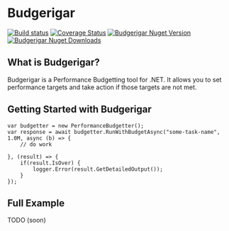 # Budgerigar 
[![Build status](https://ci.appveyor.com/api/projects/status/github/visualeyes/budgerigar?branch=master&svg=true)](https://ci.appveyor.com/project/visualeyes-builder/budgerigar/branch/master) 
[![Coverage Status](https://coveralls.io/repos/visualeyes/budgerigar/badge.svg?branch=master&service=github)](https://coveralls.io/github/visualeyes/budgerigar?branch=master)
[![Budgerigar Nuget Version](https://img.shields.io/nuget/v/budgerigar.svg)](https://www.nuget.org/packages/Budgerigar/)
[![Budgerigar Nuget Downloads](https://img.shields.io/nuget/dt/budgerigar.svg)](https://www.nuget.org/packages/Budgerigar/)

## What is Budgerigar?
Budgerigar is a Performance Budgetting tool for .NET. 
It allows you to set performance targets and take action if those targets are not met.

## Getting Started with Budgerigar

    
    var budgetter = new PerformanceBudgetter();
    var response = await budgetter.RunWithBudgetAsync("some-task-name", 1.0M, async (b) => { 
        // do work  
    
    }, (result) => {
        if(result.IsOver) {
            logger.Error(result.GetDetailedOutput());
        }
    });


## Full Example

TODO (soon)